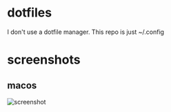 # dotfiles
I don't use a dotfile manager. This repo is just ~/.config
# screenshots
## macos
![screenshot](https://textedit.dev/image_cdn/image_lightmac.png)
